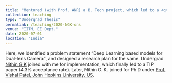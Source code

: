 ```yaml
---
title: "Mentored (with Prof. ANR) a B. Tech project, which led to a <q>IEEE Transactions on Image Processing<q>"
collection: teaching
type: "Undergrad Thesis"
permalink: /teaching/2020-NGK-ons
venue: "IITM, EE Dept."
date: 2020-07-01
location: "India"
---
```

   Here, we identified a problem statement <q>Deep Learning based models for Dual-lens Camera</q>, and designed a research plan for the same. Undergrad <a href="https://www.cs.umd.edu/people/sgirish">Nithin G K</a> joined with me for implementation, which finally led to a TIP paper  (4.3% acceptance rate).  Later, Nithin G. K. joined for Ph.D under <a href="https://engineering.jhu.edu/vpatel36/sciencex_teams/vishalpatel/">Prof. Vishal Patel, John Hopkins University, US</a>.
   

